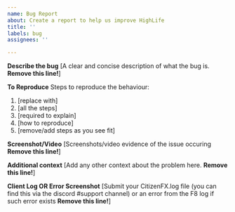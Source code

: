 ```yaml
---
name: Bug Report
about: Create a report to help us improve HighLife
title: ''
labels: bug
assignees: ''

---
```


**Describe the bug**
[A clear and concise description of what the bug is. **Remove this line!**]

**To Reproduce**
Steps to reproduce the behaviour:
1. [replace with]
2. [all the steps]
3. [required to explain]
4. [how to reproduce]
5. [remove/add steps as you see fit]

**Screenshot/Video**
[Screenshots/video evidence of the issue occuring **Remove this line!**]

**Additional context**
[Add any other context about the problem here. **Remove this line!**]

**Client Log OR Error Screenshot**
[Submit your CitizenFX.log file (you can find this via the discord #support channel) or an error from the F8 log if such error exists **Remove this line!**]
